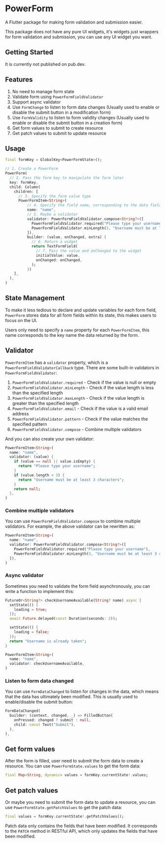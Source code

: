 # PowerForm

A Flutter package for making form validation and submission easier.

This package does not have any pure UI widgets, it's widgets just wrappers for form validation and submission, you can use any UI widget you want.

## Getting Started

It is currently not published on pub.dev.

## Features

1. No need to manage form state
2. Validate form using `PowerFormFieldValidator`
3. Support async validator
4. Use `FormChange` to listen to form data changes (Usually used to enable or disable the submit button in a modification form)
5. Use `FormValidity` to listen to form validity changes (Usually used to enable or disable the submit button in a creation form)
6. Get form values to submit to create resource
7. Get patch values to submit to update resource

## Usage

```dart
final formKey = GlobalKey<PowerFormState>();

// 1. Create a PowerForm
PowerForm(
  // 2. Pass the form key to manipulate the form later
  key: formKey,
  child: Column(
    children: [
      // 3. Specify the form value type
      PowerFormItem<String>(
          // 4. Specify the field name, corresponding to the data field name
          name: "name",
          // 5. Maybe a validator
          validator: PowerFormFieldValidator.compose<String?>([
            PowerFormFieldValidator.required("Please type your username"),
            PowerFormFieldValidator.minLength(3, "Username must be at least 3 characters"),
          ]),
          builder: (value, onChanged, extra) {
            // 6. Return a widget
            return TextFormField(
              // 7. Pass the value and onChanged to the widget
              initialValue: value,
              onChanged: onChanged,
            );
          })
    ],
  ),
)
```

## State Management

To make it less tedious to declare and update variables for each form field, `PowerForm` stores data for all form fields within its state, this makes users to focus on the UI.

Users only need to specify a `name` property for each `PowerFormItem`, this name corresponds to the key name the data returned by the form.

## Validator

`PowerFormItem` has a `validator` property, which is a `PowerFormFieldValidatorCallback` type. There are some built-in validators in `PowerFormFieldValidator`:

1. `PowerFormFieldValidator.required` - Check if the value is null or empty
2. `PowerFormFieldValidator.minLength` - Check if the value length is less than the specified length
3. `PowerFormFieldValidator.maxLength` - Check if the value length is greater than the specified length
4. `PowerFormFieldValidator.email` - Check if the value is a valid email address
5. `PowerFormFieldValidator.pattern` - Check if the value matches the specified pattern
6. `PowerFormFieldValidator.compose` - Combine multiple validators

And you can also create your own validator:

```dart
PowerFormItem<String>(
  name: "name",
  validator: (value) {
    if (value == null || value.isEmpty) {
      return "Please type your username";
    }
    if (value.length < 3) {
      return "Username must be at least 3 characters";
    }
    return null;
  },
)
```

### Combine multiple validators

You can use `PowerFormFieldValidator.compose` to combine multiple validators. For example, the above validator can be rewritten as:

```dart
PowerFormItem<String>(
  name: "name",
  validator: PowerFormFieldValidator.compose<String?>([
    PowerFormFieldValidator.required("Please type your username"),
    PowerFormFieldValidator.minLength(3, "Username must be at least 3 characters"),
  ]),
)
```

### Async validator

Sometimes you need to validate the form field asynchronously, you can write a function to implement this:

```dart
FutureOr<String?> checkUsernameAvailable(String? name) async {
  setState(() {
    loading = true;
  });
  await Future.delayed(const Duration(seconds: 2));

  setState(() {
    loading = false;
  });
  return "Username is already taken";
}

PowerFormItem<String>(
  name: "name",
  validator: checkUsernameAvailable,
)
```

### Listen to form data changed

You can use `FormDataChanged` to listen for changes in the data, which means that the data has ultimately been modified. This is usually used to enable/disable the submit button:

```dart
FormDataChanged(
  builder: (context, changed, _) => FilledButton(
    onPressed: changed ? submit : null,
    child: const Text("Submit"),
  ),
),
```

## Get form values

After the form is filled, user need to submit the form data to create a resource. You can use `PowerFormState.values` to get the form data:

```dart
final Map<String, dynamic> values = formKey.currentState!.values;
```

## Get patch values

Or maybe you need to submit the form data to update a resource, you can use `PowerFormState.getPatchValues` to get the patch data:

```dart
final values = formKey.currentState!.getPatchValues();
```

Patch data only contains the fields that have been modified. It corresponds to the `PATCH` method in RESTful API, which only updates the fields that have been modified.
